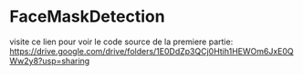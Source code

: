 # FaceMaskDetection

visite ce lien pour voir le code source de la premiere partie: https://drive.google.com/drive/folders/1E0DdZp3QCj0Htih1HEWOm6JxE0QWw2y8?usp=sharing
